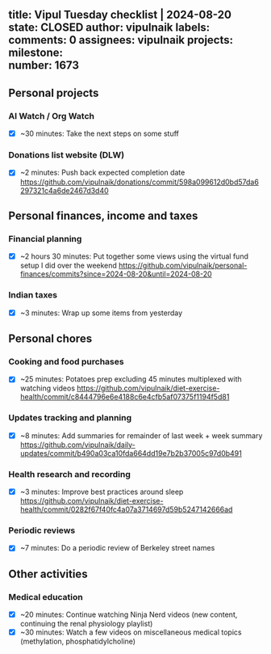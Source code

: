 title:	Vipul Tuesday checklist | 2024-08-20
state:	CLOSED
author:	vipulnaik
labels:	
comments:	0
assignees:	vipulnaik
projects:	
milestone:	
number:	1673
--
## Personal projects

### AI Watch / Org Watch

- [x] ~30 minutes: Take the next steps on some stuff

### Donations list website (DLW)

- [x] ~2 minutes: Push back expected completion date https://github.com/vipulnaik/donations/commit/598a099612d0bd57da6297321c4a6de2467d3d40

## Personal finances, income and taxes

### Financial planning

- [x] ~2 hours 30 minutes: Put together some views using the virtual fund setup I did over the weekend https://github.com/vipulnaik/personal-finances/commits?since=2024-08-20&until=2024-08-20
### Indian taxes

- [x] ~3 minutes: Wrap up some items from yesterday

## Personal chores

### Cooking and food purchases

- [x] ~25 minutes: Potatoes prep excluding 45 minutes multiplexed with watching videos https://github.com/vipulnaik/diet-exercise-health/commit/c8444796e6e4188c6e4cfb5af07375f1194f5d81

### Updates tracking and planning

- [x] ~8 minutes: Add summaries for remainder of last week + week summary https://github.com/vipulnaik/daily-updates/commit/b490a03ca10fda664dd19e7b2b37005c97d0b491

### Health research and recording

- [x] ~3 minutes: Improve best practices around sleep https://github.com/vipulnaik/diet-exercise-health/commit/0282f67f40fc4a07a3714697d59b5247142666ad

### Periodic reviews

- [x] ~7 minutes: Do a periodic review of Berkeley street names

## Other activities

### Medical education

- [x] ~20 minutes: Continue watching Ninja Nerd videos (new content, continuing the renal physiology playlist)
- [x] ~30 minutes: Watch a few videos on miscellaneous medical topics (methylation, phosphatidylcholine)
